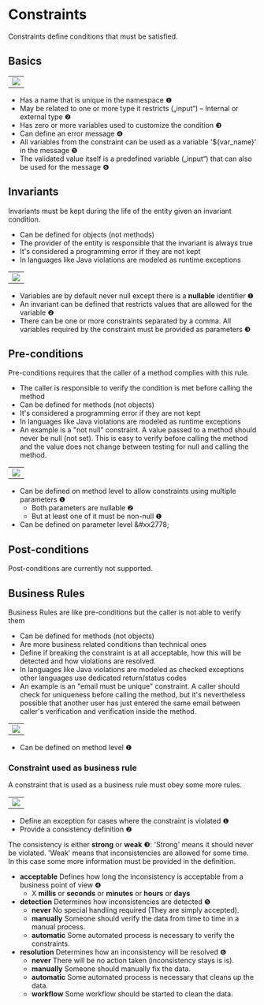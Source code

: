 # Constraints
Constraints define conditions that must be satisfied.

## Basics

<table><tr><td><img src="https://cdn.rawgit.com/fuinorg/org.fuin.dsl.ddd/67ec011/doc/dsl/constraints/constraints-simple.ddd.svg"></td></tr></table>

* Has a name that is unique in the namespace &#x2776;
* May be related to one or more type it restricts („input“) – Internal or external type &#x2777;
* Has zero or more variables used to customize the condition &#x2778;
* Can define an error message &#x2779;
* All variables from the constraint can be used as a variable '${var_name}' in the message &#x277A;  
* The validated value itself is a predefined variable („input“) that can also be used for the message &#x277B;

## Invariants
Invariants must be kept during the life of the entity given an invariant condition.

* Can be defined for objects (not methods)
* The provider of the entity is responsible that the invariant is always true
* It's considered a programming error if they are not kept
* In languages like Java violations are modeled as runtime exceptions

<table><tr><td><img src="https://cdn.rawgit.com/fuinorg/org.fuin.dsl.ddd/1772046/doc/dsl/constraints/constraints-invariants.ddd.svg"></td></tr></table>

* Variables are by default never null except there is a **nullable** identifier &#x2776;
* An invariant can be defined that restricts values that are allowed for the variable &#x2777;
* There can be one or more constraints separated by a comma. All variables required by the constraint must be provided as parameters &#x2778;

## Pre-conditions
Pre-conditions requires that the caller of a method complies with this rule. 

* The caller is responsible to verify the condition is met before calling the method
* Can be defined for methods (not objects)
* It's considered a programming error if they are not kept  
* In languages like Java violations are modeled as runtime exceptions
* An example is a "not null" constraint. A value passed to a method should never be null (not set). This is easy to verify before calling the method and the value does not change between testing for null and calling the method.  

<table><tr><td><img src="https://cdn.rawgit.com/fuinorg/org.fuin.dsl.ddd/607f5f6/doc/dsl/constraints/constraints-preconditions.ddd.svg"></td></tr></table>

* Can be defined on method level to allow constraints using multiple parameters &#x2776;
  * Both parameters are nullable &#x2777;
  * But at least one of it must be non-null &#x2776;
* Can be defined on parameter level &#xx2778; 

## Post-conditions
Post-conditions are currently not supported.

## Business Rules
Business Rules are like pre-conditions but the caller is not able to verify them
* Can be defined for methods (not objects)
* Are more business related conditions than technical ones
* Define if breaking the constraint is at all acceptable, how this will be detected and how violations are resolved.
* In languages like Java violations are modeled as checked exceptions other languages use dedicated return/status codes  
* An example is an "email must be unique" constraint. A caller should check for uniqueness before calling the method, but it's nevertheless possible that another user has just entered the same email between caller's verification and verification inside the method. 

<table><tr><td><img src="https://cdn.rawgit.com/fuinorg/org.fuin.dsl.ddd/0dc2316/doc/dsl/constraints/constraints-business-rules.ddd.svg"></td></tr></table>

* Can be defined on method level &#x2776;

### Constraint used as business rule 
A constraint that is used as a business rule must obey some more rules.

<table><tr><td><img src="https://cdn.rawgit.com/fuinorg/org.fuin.dsl.ddd/ecfe5ab/doc/dsl/constraints/constraints-business-rule.ddd.svg"></td></tr></table>
 
* Define an exception for cases where the constraint is violated &#x2776;
* Provide a consistency definition  &#x2777;

The consistency is either **strong** or **weak** &#x2778;: 'Strong' means it should never be violated. 'Weak' means that inconsistencies are allowed for some time. In this case some more information must be provided in the definition.
* **acceptable** Defines how long the inconsistency is acceptable from a business point of view &#x2779;
  * X **millis** or **seconds** or **minutes** or **hours** or **days**
* **detection** Determines how inconsistencies are detected &#x277A;
  * **never** No special handling required (They are simply accepted). 
  * **manually** Someone should verify the data from time to time in a manual process.
  * **automatic** Some automated process is necessary to verify the constraints.
* **resolution** Determines how an inconsistency will be resolved &#x277B;
  * **never** There will be no action taken (inconsistency stays is is). 
  * **manually** Someone should manually fix the data.
  * **automatic** Some automated process is necessary that cleans up the data. 
  * **workflow** Some workflow should be started to clean the data.
